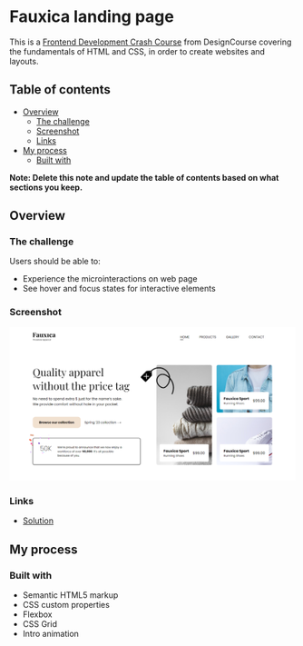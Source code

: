 # Fauxica landing page

This is a [Frontend Development Crash Course](https://youtu.be/Kl3nOXQjVnQ) from DesignCourse covering the fundamentals of HTML and CSS, in order to create websites and layouts.

## Table of contents

- [Overview](#overview)
  - [The challenge](#the-challenge)
  - [Screenshot](#screenshot)
  - [Links](#links)
- [My process](#my-process)
  - [Built with](#built-with)

**Note: Delete this note and update the table of contents based on what sections you keep.**

## Overview

### The challenge

Users should be able to:

- Experience the microinteractions on web page
- See hover and focus states for interactive elements

### Screenshot

![screenshot of my solution](./images/Screenshot.png)

### Links

- [Solution](https://github.com/pravinkori/fauxica-landing-page)

## My process

### Built with

- Semantic HTML5 markup
- CSS custom properties
- Flexbox
- CSS Grid
- Intro animation